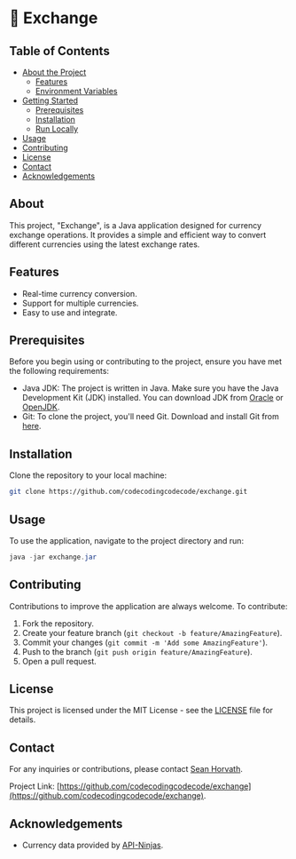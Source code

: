 #  :currency_exchange: Exchange

## Table of Contents

- [About the Project](#About)
    * [Features](#dart-features)
    * [Environment Variables](#key-environment-variables)
- [Getting Started](#toolbox-getting-started)
    * [Prerequisites](#bangbang-prerequisites)
    * [Installation](#gear-installation)
    * [Run Locally](#running-run-locally)
- [Usage](#eyes-usage)
- [Contributing](#wave-contributing)
- [License](#warning-license)
- [Contact](#handshake-contact)
- [Acknowledgements](#gem-acknowledgements)

## About
This project, "Exchange", is a Java application designed for currency exchange operations. It provides a simple and efficient way to convert different currencies using the latest exchange rates.

## Features
- Real-time currency conversion.
- Support for multiple currencies.
- Easy to use and integrate.

## Prerequisites

Before you begin using or contributing to the project, ensure you have met the following requirements:

- Java JDK: The project is written in Java. Make sure you have the Java Development Kit (JDK) installed. You can download JDK from [Oracle](https://www.oracle.com/java/technologies/javase-jdk11-downloads.html) or [OpenJDK](https://adoptopenjdk.net/).
- Git: To clone the project, you'll need Git. Download and install Git from [here](https://git-scm.com/downloads).



## Installation
Clone the repository to your local machine:
```bash
git clone https://github.com/codecodingcodecode/exchange.git
```

## Usage
To use the application, navigate to the project directory and run:
```java
java -jar exchange.jar
```

## Contributing
Contributions to improve the application are always welcome. To contribute:
1. Fork the repository.
2. Create your feature branch (`git checkout -b feature/AmazingFeature`).
3. Commit your changes (`git commit -m 'Add some AmazingFeature'`).
4. Push to the branch (`git push origin feature/AmazingFeature`).
5. Open a pull request.

## License
This project is licensed under the MIT License - see the [LICENSE](LICENSE) file for details.

## Contact
For any inquiries or contributions, please contact [Sean  Horvath](mailto:sean.horvath@gmx.ch). 

Project Link: [https://github.com/codecodingcodecode/exchange](https://github.com/codecodingcodecode/exchange).

## Acknowledgements
- Currency data provided by [API-Ninjas](https://api-ninjas.com/).